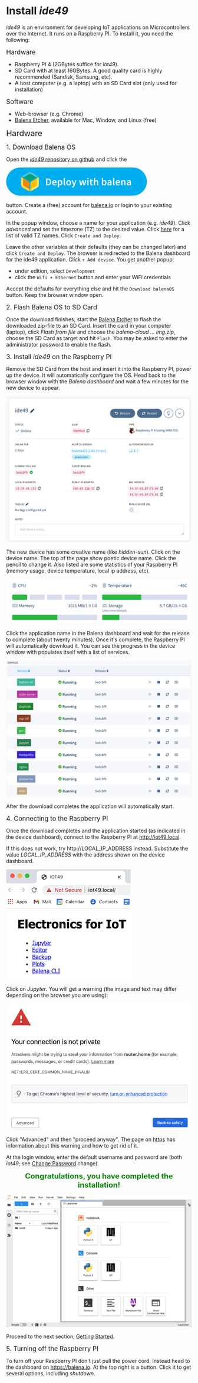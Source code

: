 # Install *ide49*

*ide49* is an environment for developing IoT applications on Microcontrollers over the Internet. It runs on a Raspberry PI. To install it, you need the following:

<span style="font-size:13pt;">Hardware</span>

* Raspberry PI 4 (2GBytes suffice for *iot49*).
* SD Card with at least 16GBytes. A good quality card is highly recommended (Sandisk, Samsung, etc).
* A host computer (e.g. a laptop) with an SD Card slot (only used for installation)

<span style="font-size:13pt;">Software</span>

* Web-browser (e.g. Chrome)
* [Balena Etcher](https://www.balena.io/etcher/), available for Mac, Window, and Linux (free)

<span style="font-size:16pt;">Hardware</span>

<span style="font-size:13pt;">1. Download Balena OS</span>

Open the [*ide49* repository on github](https://github.com/iot49/ide49) and click the 

![Deploy with Balena](figures/deploy.svg)

button. Create a (free) account for [balena.io](https://www.balena.io/) or login to your existing account.

In the popup window, choose a name for your application (e.g. *ide49*). Click *advanced* and set the timezone (TZ) to the desired value. Click [here](https://en.wikipedia.org/wiki/List_of_tz_database_time_zones) for a list of valid TZ names. Click `Create and Deploy`.

Leave the other variables at their defaults (they can be changed later) and click `Create and Deploy`. The browser is redirected to the Balena dashboard for the ide49 application. Click `+ Add device`. You get another popup:

* under edition, select `Development`
* click the `Wifi + Ethernet` button and enter your WiFi credentials

Accept the defaults for everything else and hit the `Download balenaOS` button. Keep the browser window open.

<span style="font-size:13pt;">2. Flash Balena OS to SD Card</span>

Once the download finishes, start the [Balena Etcher](https://www.balena.io/etcher/) to flash the downloaded zip-file to an SD Card. Insert the card in your computer (laptop), click *Flash from file* and choose the *balena-cloud ... img.zip*, choose the SD Card as target and hit `Flash`. You may be asked to enter the administrator password to enable the flash.

<span style="font-size:13pt;">3. Install *ide49* on the Raspberry PI</span>

Remove the SD Card from the host and insert it into the Raspberry PI, power up the device. It will automatically configure the OS. Head back to the browser window with the *Balena dashboard* and wait a few minutes for the new device to appear.

![Balena dashboard](figures/device_dashboard.png)

The new device has some creative name (like *hidden-sun*). Click on the device name. The top of the page show poetic device name. Click the pencil to change it. Also listed are some statistics of your Raspberry PI (memory usage, device temperature, local ip address, etc). 

![Balena device status](figures/device_stats.png)

Click the application name in the Balena dashboard and wait for the release to complete (about twenty minutes). Once it's complete, the Raspberry PI will automatically download it. You can see the progress in the device window with populates itself with a list of services. 

![Balena services](figures/services.png)

After the download completes the application will automatically start.

<span style="font-size:13pt;">4. Connecting to the Raspberry PI</span>

Once the download completes and the application started (as indicated in the device dashboard), connect to the Raspberry PI at http://iot49.local.

If this does not work, try http://LOCAL_IP_ADDRESS instead. Substitute the value *LOCAL_IP_ADDRESS* with the address shown on the device dashboard.

![ide49 Landing Page](figures/ide49_landing.png)

Click on *Jupyter*. You will get a warning (the image and text may differ depending on the browser you are using):

<img src="figures/browser_warning.png" alt="Browser Warning" width="500"/>

Click "Advanced" and then "proceed anyway". The page on [https](config/https) has information about this warning and how to get rid of it.

At the login window, enter the default username and password are (both *iot49*; see [Change Password](config/password.ipynb) change). 

<div style="font-size:15pt;font-weight:bold;text-align:center;color:green">Congratulations, you have completed the installation!</div>
</p>

![Jupyter](figures/jupyter.png)

Proceed to the next section, [Getting Started](getting_started).

<span style="font-size:13pt;">5. Turning off the Raspberry PI</span>

To turn off your Raspberry PI don't just pull the power cord. Instead head to the dashboard on https://balena.io. At the top right is a button. Click it to get several options, including *shutdown*.